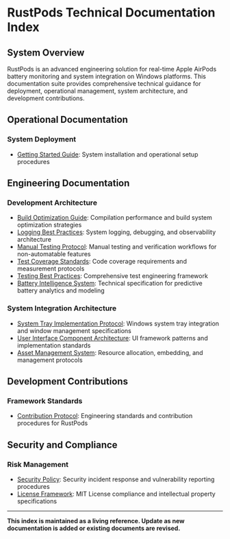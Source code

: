 # RustPods Technical Documentation Index

## System Overview

RustPods is an advanced engineering solution for real-time Apple AirPods battery monitoring and system integration on Windows platforms. This documentation suite provides comprehensive technical guidance for deployment, operational management, system architecture, and development contributions.

## Operational Documentation

### System Deployment
- [Getting Started Guide](user-guide/getting-started.md): System installation and operational setup procedures

## Engineering Documentation

### Development Architecture
- [Build Optimization Guide](development/build-optimization-guide.md): Compilation performance and build system optimization strategies
- [Logging Best Practices](development/logging-best-practices.md): System logging, debugging, and observability architecture
- [Manual Testing Protocol](development/manual-testing-guide.md): Manual testing and verification workflows for non-automatable features
- [Test Coverage Standards](development/test-coverage.md): Code coverage requirements and measurement protocols
- [Testing Best Practices](development/testing-best-practices.md): Comprehensive test engineering framework
- [Battery Intelligence System](development/battery_intelligence.md): Technical specification for predictive battery analytics and modeling

### System Integration Architecture
- [System Tray Implementation Protocol](development/system-tray-implementation.md): Windows system tray integration and window management specifications
- [User Interface Component Architecture](development/ui-components.md): UI framework patterns and implementation standards
- [Asset Management System](development/assets.md): Resource allocation, embedding, and management protocols

## Development Contributions

### Framework Standards
- [Contribution Protocol](CONTRIBUTING.md): Engineering standards and contribution procedures for RustPods

## Security and Compliance

### Risk Management
- [Security Policy](SECURITY.md): Security incident response and vulnerability reporting procedures
- [License Framework](../LICENSE): MIT License compliance and intellectual property specifications

---

**This index is maintained as a living reference. Update as new documentation is added or existing documents are revised.** 